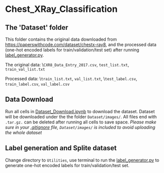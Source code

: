 # Chest_XRay_Classification

## The 'Dataset' folder
This folder contains the original data downloaded from https://paperswithcode.com/dataset/chestx-ray8, and the processed data (one-hot encoded labels for train/validation/test set) after running [label_generator.py](Utilities/label_generator.py).

The original data:
\\`CXR8_Data_Entry_2017.csv`, `test_list.txt`, `train_val_list.txt`

Processed data: 
\\`train_list.txt`, `val_list.txt`,
\\`test_label.csv`, `train_label.csv`, `val_label.csv`

## Data Download
Run all cells in [Dataset_Download.ipynb](Dataset_Download.ipynb) to download the dataset. Dataset will be downloaded under the the folder `Dataset/images/`. All files end with `.tar.gz.` can be deleted after running all cells to save space. *Please make sure in your [.gitignore](.gitignore) file, `Dataset/images/` is included to avoid uploading the whole dataset* 

## Label generation and Splite dataset
Change directory to `Utilities`, use terminal to run the [label_generator.py](Utilities/label_generator.py) to generate one-hot encoded labels for train/validation/test set.
